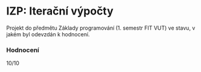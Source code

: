 IZP: Iterační výpočty
====================================
Projekt do předmětu Základy programování (1. semestr FIT VUT) ve stavu, v jakém byl odevzdán k hodnocení.

### Hodnocení
10/10
